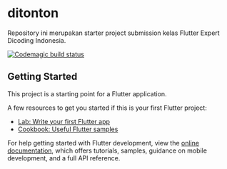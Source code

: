 # ditonton


Repository ini merupakan starter project submission kelas Flutter Expert Dicoding Indonesia.


[![Codemagic build status](https://api.codemagic.io/apps/639875e489e8d1c737f003c1/639875e489e8d1c737f003c0/status_badge.svg)](https://codemagic.io/apps/639875e489e8d1c737f003c1/639875e489e8d1c737f003c0/latest_build)

## Getting Started

This project is a starting point for a Flutter application.

A few resources to get you started if this is your first Flutter project:

- [Lab: Write your first Flutter app](https://docs.flutter.dev/get-started/codelab)
- [Cookbook: Useful Flutter samples](https://docs.flutter.dev/cookbook)

For help getting started with Flutter development, view the
[online documentation](https://docs.flutter.dev/), which offers tutorials,
samples, guidance on mobile development, and a full API reference.
